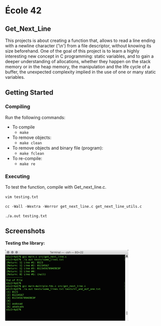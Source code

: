# École 42

## Get_Next_Line

This projects is about creating a function that, allows to read a line ending
with a newline character ('\\n') from a file descriptor, without knowing its
size beforehand. One of the goal of this project is to learn a highly
interesting new concept in C programming: static variables, and to gain a deeper
understanding of allocations, whether they happen on the stack memory or in the
heap memory, the manipulation and the life cycle of a buffer, the unexpected
complexity implied in the use of one or many static variables.

## Getting Started

### Compiling

Run the following commands:

* To compile
	- `make`
* To remove objects:
	- `make clean`
* To remove objects and binary file (program):
	- `make fclean`
* To re-compile:
	- `make re`

### Executing

To test the function, compile with Get_next_line.c.

`vim testing.txt`

`cc -Wall -Wextra -Werror get_next_line.c get_next_line_utils.c`

`./a.out testing.txt`

## Screenshots

**Testing the library:**

<img src="https://github.com/DevKneves/gif-code/blob/main/gnl-screen.png" width="400" />
